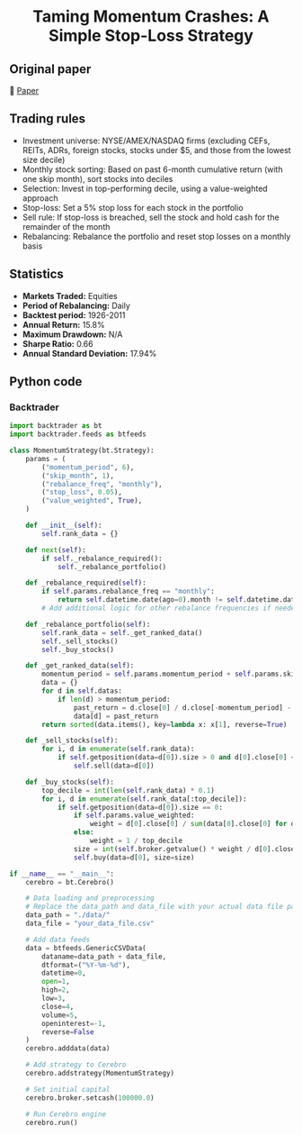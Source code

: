 <div align="center">
  <h1>Taming Momentum Crashes: A Simple Stop-Loss Strategy</h1>
</div>

## Original paper

📕 [Paper](https://papers.ssrn.com/sol3/papers.cfm?abstract_id=2407199)

## Trading rules

- Investment universe: NYSE/AMEX/NASDAQ firms (excluding CEFs, REITs, ADRs, foreign stocks, stocks under $5, and those from the lowest size decile)
- Monthly stock sorting: Based on past 6-month cumulative return (with one skip month), sort stocks into deciles
- Selection: Invest in top-performing decile, using a value-weighted approach
- Stop-loss: Set a 5% stop loss for each stock in the portfolio
- Sell rule: If stop-loss is breached, sell the stock and hold cash for the remainder of the month
- Rebalancing: Rebalance the portfolio and reset stop losses on a monthly basis

## Statistics

- **Markets Traded:** Equities
- **Period of Rebalancing:** Daily
- **Backtest period:** 1926-2011
- **Annual Return:** 15.8%
- **Maximum Drawdown:** N/A
- **Sharpe Ratio:** 0.66
- **Annual Standard Deviation:** 17.94%

## Python code

### Backtrader

```python
import backtrader as bt
import backtrader.feeds as btfeeds

class MomentumStrategy(bt.Strategy):
    params = (
        ("momentum_period", 6),
        ("skip_month", 1),
        ("rebalance_freq", "monthly"),
        ("stop_loss", 0.05),
        ("value_weighted", True),
    )

    def __init__(self):
        self.rank_data = {}

    def next(self):
        if self._rebalance_required():
            self._rebalance_portfolio()

    def _rebalance_required(self):
        if self.params.rebalance_freq == "monthly":
            return self.datetime.date(ago=0).month != self.datetime.date(ago=1).month
        # Add additional logic for other rebalance frequencies if needed

    def _rebalance_portfolio(self):
        self.rank_data = self._get_ranked_data()
        self._sell_stocks()
        self._buy_stocks()

    def _get_ranked_data(self):
        momentum_period = self.params.momentum_period + self.params.skip_month
        data = {}
        for d in self.datas:
            if len(d) > momentum_period:
                past_return = d.close[0] / d.close[-momentum_period] - 1
                data[d] = past_return
        return sorted(data.items(), key=lambda x: x[1], reverse=True)

    def _sell_stocks(self):
        for i, d in enumerate(self.rank_data):
            if self.getposition(data=d[0]).size > 0 and d[0].close[0] < (1 - self.params.stop_loss) * self.getposition(data=d[0]).price:
                self.sell(data=d[0])

    def _buy_stocks(self):
        top_decile = int(len(self.rank_data) * 0.1)
        for i, d in enumerate(self.rank_data[:top_decile]):
            if self.getposition(data=d[0]).size == 0:
                if self.params.value_weighted:
                    weight = d[0].close[0] / sum(data[0].close[0] for data in self.rank_data[:top_decile])
                else:
                    weight = 1 / top_decile
                size = int(self.broker.getvalue() * weight / d[0].close[0])
                self.buy(data=d[0], size=size)

if __name__ == "__main__":
    cerebro = bt.Cerebro()

    # Data loading and preprocessing
    # Replace the data_path and data_file with your actual data file path
    data_path = "./data/"
    data_file = "your_data_file.csv"

    # Add data feeds
    data = btfeeds.GenericCSVData(
        dataname=data_path + data_file,
        dtformat=("%Y-%m-%d"),
        datetime=0,
        open=1,
        high=2,
        low=3,
        close=4,
        volume=5,
        openinterest=-1,
        reverse=False
    )
    cerebro.adddata(data)

    # Add strategy to Cerebro
    cerebro.addstrategy(MomentumStrategy)

    # Set initial capital
    cerebro.broker.setcash(100000.0)

    # Run Cerebro engine
    cerebro.run()
```